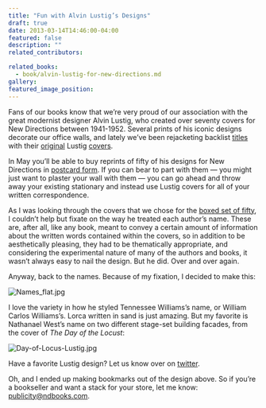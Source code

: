 ```yaml
---
title: "Fun with Alvin Lustig’s Designs"
draft: true
date: 2013-03-14T14:46:00-04:00
featured: false
description: ""
related_contributors:

related_books:
  - book/alvin-lustig-for-new-directions.md
gallery:
featured_image_position: 
---
```


Fans of our books know that we’re very proud of our association with the great modernist designer Alvin Lustig, who created over seventy covers for New Directions between 1941-1952. Several prints of his iconic designs decorate our office walls, and lately we’ve been rejacketing backlist [titles](http://ndbooks.com/book/abc-of-reading) with their [original](http://ndbooks.com/book/a-season-in-hell-the-drunken-boat) Lustig [covers](http://ndbooks.com/book/the-flowers-of-evil).

In May you’ll be able to buy reprints of fifty of his designs for New Directions in [postcard form](http://ndbooks.com/book/alvin-lustig-for-new-directions). If you can bear to part with them — you might just want to plaster your wall with them — you can go ahead and throw away your existing stationary and instead use Lustig covers for all of your written correspondence.

As I was looking through the covers that we chose for the [boxed set of fifty](http://ndbooks.com/book/alvin-lustig-for-new-directions), I couldn’t help but fixate on the way he treated each author’s name. These are, after all, like any book, meant to convey a certain amount of information about the written words contained within the covers, so in addition to be aesthetically pleasing, they had to be thematically appropriate, and considering the experimental nature of many of the authors and books, it wasn’t always easy to nail the design. But he did. Over and over again. 

Anyway, back to the names. Because of my fixation, I decided to make this:

![Names_flat.jpg](http://ndbooks.com/images/journal/Names_flat.jpg)

I love the variety in how he styled Tennessee Williams’s name, or William Carlos Williams’s. Lorca written in sand is just amazing. But my favorite is Nathanael West’s name on two different stage-set building facades, from the cover of _The Day of the Locust_:

![Day-of-Locus-Lustig.jpg](http://ndbooks.com/images/journal/Day-of-Locus-Lustig.jpg)

Have a favorite Lustig design? Let us know over on [twitter](https://twitter.com/NewDirections). 

Oh, and I ended up making bookmarks out of the design above. So if you’re a bookseller and want a stack for your store, let me know: publicity@ndbooks.com.

